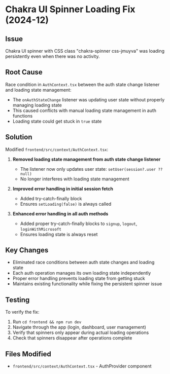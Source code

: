 # Chakra UI Spinner Loading Fix (2024-12)

## Issue

Chakra UI spinner with CSS class "chakra-spinner css-jmuyva" was loading persistently even when there was no activity.

## Root Cause

Race condition in `AuthContext.tsx` between the auth state change listener and loading state management:

- The `onAuthStateChange` listener was updating user state without properly managing loading state
- This caused conflicts with manual loading state management in auth functions
- Loading state could get stuck in `true` state

## Solution

Modified `frontend/src/context/AuthContext.tsx`:

1. **Removed loading state management from auth state change listener**

   - The listener now only updates user state: `setUser(session?.user ?? null)`
   - No longer interferes with loading state management

2. **Improved error handling in initial session fetch**

   - Added try-catch-finally block
   - Ensures `setLoading(false)` is always called

3. **Enhanced error handling in all auth methods**
   - Added proper try-catch-finally blocks to `signup`, `logout`, `loginWithMicrosoft`
   - Ensures loading state is always reset

## Key Changes

- Eliminated race conditions between auth state changes and loading state
- Each auth operation manages its own loading state independently
- Proper error handling prevents loading state from getting stuck
- Maintains existing functionality while fixing the persistent spinner issue

## Testing

To verify the fix:

1. Run `cd frontend && npm run dev`
2. Navigate through the app (login, dashboard, user management)
3. Verify that spinners only appear during actual loading operations
4. Check that spinners disappear after operations complete

## Files Modified

- `frontend/src/context/AuthContext.tsx` - AuthProvider component

